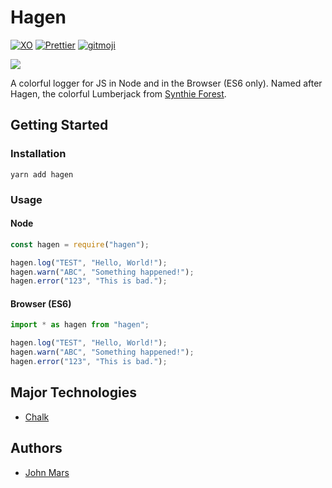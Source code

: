 # Hagen

[![XO](https://img.shields.io/badge/code_style-XO-5ed9c7.svg?style=flat-square)](https://github.com/xojs/xo)
[![Prettier](https://img.shields.io/badge/code_style-prettier-ff69b4.svg?style=flat-square)](https://prettier.io/)
[![gitmoji](https://img.shields.io/badge/gitmoji-%F0%9F%98%9C%F0%9F%98%8D-yellow.svg?style=flat-square)](https://gitmoji.carloscuesta.me/)

![](https://i.imgur.com/SQ0ob19.png?1)

A colorful logger for JS in Node and in the Browser (ES6 only). Named after Hagen, the colorful Lumberjack from [Synthie Forest](https://vimeo.com/90995716).

## Getting Started

### Installation

`yarn add hagen`


### Usage

#### Node

```js
const hagen = require("hagen");

hagen.log("TEST", "Hello, World!");
hagen.warn("ABC", "Something happened!");
hagen.error("123", "This is bad.");

```

#### Browser (ES6)

```js
import * as hagen from "hagen";

hagen.log("TEST", "Hello, World!");
hagen.warn("ABC", "Something happened!");
hagen.error("123", "This is bad.");

```


## Major Technologies

*   [Chalk](https://github.com/chalk/chalk)

## Authors

*   [John Mars](http://m4r5.io)